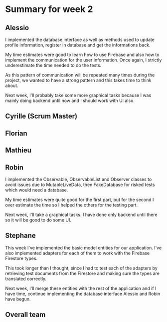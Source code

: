# Summary for week 2

## Alessio

I implemented the database interface as well as methods used to update profile information, register in database and get the informations back. 

My time estimates were good to learn how to use Firebase and also how to implement the communication for the user information. Once again, I strictly underestimate the time needed to do the tests. 

As this pattern of communication will be repeated many times during the project, we wanted to have a strong pattern and this takes time to think about. 

Next week, I'll probably take some more graphical tasks because I was mainly doing backend until now and I should work with UI also. 

## Cyrille (Scrum Master)

## Florian 

## Mathieu

## Robin

I implemented the Observable, ObservableList and Observer classes to avoid issues due to MutableLiveData, then FakeDatabase for risked tests which would need a database.

My time estimates were quite good for the first part, but for the second I over estimate the time so I helped the others for the testing part.

Next week, I'll take a graphical tasks. I have done only backend until there so it will be good to do some UI.

## Stephane
This week I've implemented the basic model entities for our application. I've also implemented adapters for each of them to work with the Firebase
Firestore types.

This took longer than I thought, since I had to test each of the adapters by retrieving test documents from the Firestore and making sure the types are translated correctly.

Next week, I'll merge these entities with the rest of the application and if I have time, continue implementing
the database interface Alessio and Robin have begun.

## Overall team

